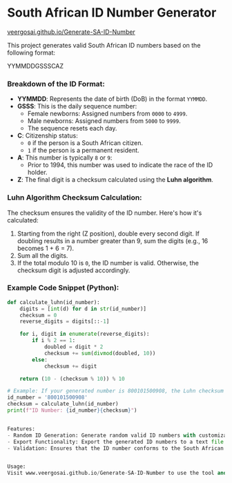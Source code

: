# South African ID Number Generator

[veergosai.github.io/Generate-SA-ID-Number](https://veergosai.github.io/Generate-SA-ID-Number)

This project generates valid South African ID numbers based on the following format:

YYMMDDGSSSCAZ


### Breakdown of the ID Format:
- **YYMMDD**: Represents the date of birth (DoB) in the format `YYMMDD`.
- **GSSS**: This is the daily sequence number:
  - Female newborns: Assigned numbers from `0000` to `4999`.
  - Male newborns: Assigned numbers from `5000` to `9999`.
  - The sequence resets each day.
- **C**: Citizenship status:
  - `0` if the person is a South African citizen.
  - `1` if the person is a permanent resident.
- **A**: This number is typically `8` or `9`:
  - Prior to 1994, this number was used to indicate the race of the ID holder.
- **Z**: The final digit is a checksum calculated using the **Luhn algorithm**.

### Luhn Algorithm Checksum Calculation:

The checksum ensures the validity of the ID number. Here's how it's calculated:

1. Starting from the right (Z position), double every second digit. If doubling results in a number greater than 9, sum the digits (e.g., 16 becomes 1 + 6 = 7).
2. Sum all the digits.
3. If the total modulo 10 is `0`, the ID number is valid. Otherwise, the checksum digit is adjusted accordingly.

### Example Code Snippet (Python):

```python
def calculate_luhn(id_number):
    digits = [int(d) for d in str(id_number)]
    checksum = 0
    reverse_digits = digits[::-1]

    for i, digit in enumerate(reverse_digits):
        if i % 2 == 1:
            doubled = digit * 2
            checksum += sum(divmod(doubled, 10))
        else:
            checksum += digit

    return (10 - (checksum % 10)) % 10

# Example: If your generated number is 800101500908, the Luhn checksum is appended as the last digit
id_number = '800101500908'
checksum = calculate_luhn(id_number)
print(f"ID Number: {id_number}{checksum}")


Features:
- Random ID Generation: Generate random valid ID numbers with customizable parameters like birthdate and gender.
- Export Functionality: Export the generated ID numbers to a text file.
- Validation: Ensures that the ID number conforms to the South African format and is validated using the Luhn algorithm.


Usage:
Visit www.veergosai.github.io/Generate-SA-ID-Number to use the tool and generate South African ID numbers.
